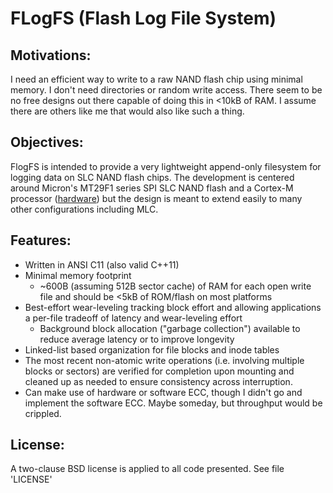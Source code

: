 FLogFS (Flash Log File System)
===

Motivations:
---
I need an efficient way to write to a raw NAND flash chip using minimal memory. I don't need directories or random write access. There seem to be no free designs out there capable of doing this in <10kB of RAM. I assume there are others like me that would also like such a thing.

Objectives:
---
FlogFS is intended to provide a very lightweight append-only filesystem for logging data on SLC NAND flash chips. The development is centered around Micron's MT29F1 series SPI SLC NAND flash and a Cortex-M processor ([hardware](https://github.com/bnahill/wireless_logger "Wireless Logger")) but the design is meant to extend easily to many other configurations including MLC.

Features:
---
* Written in ANSI C11 (also valid C++11)
* Minimal memory footprint
	* ~600B (assuming 512B sector cache) of RAM for each open write file and should be <5kB of ROM/flash on most platforms
* Best-effort wear-leveling tracking block effort and allowing applications a per-file tradeoff of latency and wear-leveling effort
	* Background block allocation ("garbage collection") available to reduce average latency or to improve longevity
* Linked-list based organization for file blocks and inode tables
* The most recent non-atomic write operations (i.e. involving multiple blocks or sectors) are verified for completion upon mounting and cleaned up as needed to ensure consistency across interruption.
* Can make use of hardware or software ECC, though I didn't go and implement the software ECC. Maybe someday, but throughput would be crippled.

License:
---
A two-clause BSD license is applied to all code presented. See file 'LICENSE'





